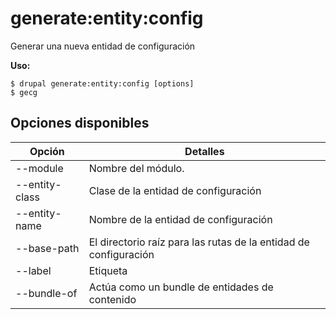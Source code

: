 # generate:entity:config
Generar una nueva entidad de configuración

**Uso:**
```
$ drupal generate:entity:config [options] 
$ gecg  
```

## Opciones disponibles
Opción | Detalles
-------|-------------
--module | Nombre del módulo.
--entity-class | Clase de la entidad de configuración
--entity-name | Nombre de la entidad de configuración
--base-path | El directorio raíz para las rutas de la entidad de configuración
--label | Etiqueta
--bundle-of | Actúa como un bundle de entidades de contenido
